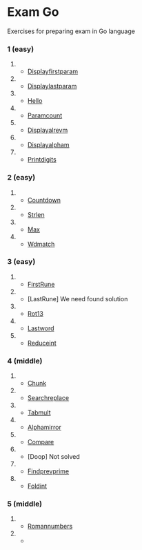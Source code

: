 
# Exam Go

Exercises for preparing exam in Go language

### 1 (easy)
1. - [Displayfirstparam](https://github.com/01-edu/public/tree/master/subjects/displayfirstparam)
2. - [Displaylastparam](https://github.com/01-edu/public/tree/master/subjects/displaylastparam)
3. - [Hello](https://github.com/01-edu/public/tree/master/subjects/hello)
4. - [Paramcount](https://github.com/01-edu/public/tree/master/subjects/paramcount)
5. - [Displayalrevm](https://github.com/01-edu/public/tree/master/subjects/displayalrevm)
6. - [Displayalpham](https://github.com/01-edu/public/tree/master/subjects/displayalpham)
7. - [Printdigits](https://github.com/01-edu/public/tree/master/subjects/printdigits)

### 2 (easy)
1. - [Countdown](https://github.com/01-edu/public/tree/master/subjects/countdown)
2. - [Strlen](https://github.com/01-edu/public/tree/master/subjects/strlen)
3. - [Max](https://github.com/01-edu/public/tree/master/subjects/max)
4. - [Wdmatch](https://github.com/01-edu/public/tree/master/subjects/wdmatch)

### 3 (easy)
1. - [FirstRune](https://github.com/01-edu/public/tree/master/subjects/countdown)
2. - [LastRune] We need found solution
3. - [Rot13](https://github.com/01-edu/public/tree/master/subjects/rot13)
4. - [Lastword](https://github.com/01-edu/public/tree/master/subjects/lastword)
5. - [Reduceint](https://github.com/01-edu/public/tree/master/subjects/reduceint)

### 4 (middle)
1. - [Сhunk](https://github.com/01-edu/public/tree/master/subjects/chunk)
2. - [Searchreplace](https://github.com/01-edu/public/tree/master/subjects/searchreplace)
3. - [Tabmult](https://github.com/01-edu/public/tree/master/subjects/tabmult)
4. - [Alphamirror](https://github.com/01-edu/public/tree/master/subjects/alphamirror)
5. - [Compare](https://github.com/01-edu/public/tree/master/subjects/compare)
6. - [Doop] Not solved
7. - [Findprevprime](https://github.com/01-edu/public/tree/master/subjects/findprevprime)
8. - [Foldint](https://github.com/01-edu/public/tree/master/subjects/foldint)

### 5 (middle)
1. - [Romannumbers](https://github.com/01-edu/public/tree/master/subjects/romannumbers)
2. - []()